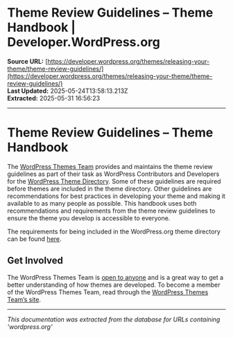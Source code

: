 # Theme Review Guidelines – Theme Handbook | Developer.WordPress.org

**Source URL:** [https://developer.wordpress.org/themes/releasing-your-theme/theme-review-guidelines/](https://developer.wordpress.org/themes/releasing-your-theme/theme-review-guidelines/)  
**Last Updated:** 2025-05-24T13:58:13.213Z  
**Extracted:** 2025-05-31 16:56:23

---

# Theme Review Guidelines – Theme Handbook

The [WordPress Themes Team](https://make.wordpress.org/themes "https://make.wordpress.org/themes") provides and maintains the theme review guidelines as part of their task as WordPress Contributors and Developers for the [WordPress Theme Directory](https://wordpress.org/themes/). Some of these guidelines are required before themes are included in the theme directory. Other guidelines are recommendations for best practices in developing your theme and making it available to as many people as possible. This handbook uses both recommendations and requirements from the theme review guidelines to ensure the theme you develop is accessible to everyone.

The requirements for being included in the WordPress.org theme directory can be found [here](https://make.wordpress.org/themes/handbook/review/required/).

## Get Involved

The WordPress Themes Team is [open to anyone](https://make.wordpress.org/themes/handbook/get-involved/become-a-reviewer/) and is a great way to get a better understanding of how themes are developed. To become a member of the WordPress Themes Team, read through the [WordPress Themes Team’s site](https://make.wordpress.org/themes/).

---

*This documentation was extracted from the database for URLs containing 'wordpress.org'*
